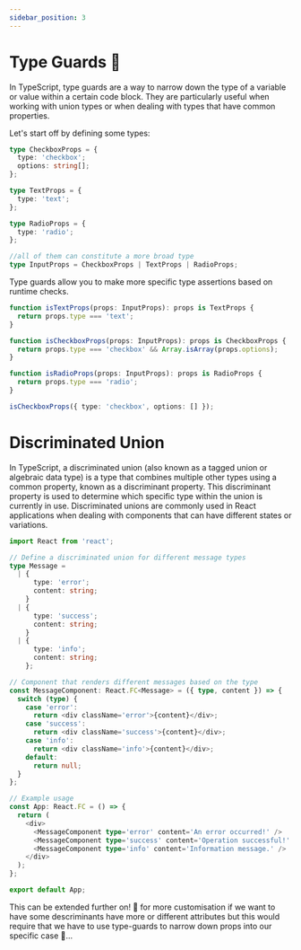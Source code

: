 ```yaml
---
sidebar_position: 3
---
```


# Type Guards 💂

In TypeScript, type guards are a way to narrow down the type of a variable or value within a certain code block. They are particularly useful when working with union types or when dealing with types that have common properties.

Let's start off by defining some types:

```typescript
type CheckboxProps = {
  type: 'checkbox';
  options: string[];
};

type TextProps = {
  type: 'text';
};

type RadioProps = {
  type: 'radio';
};

//all of them can constitute a more broad type
type InputProps = CheckboxProps | TextProps | RadioProps;
```

Type guards allow you to make more specific type assertions based on runtime checks.

```typescript
function isTextProps(props: InputProps): props is TextProps {
  return props.type === 'text';
}

function isCheckboxProps(props: InputProps): props is CheckboxProps {
  return props.type === 'checkbox' && Array.isArray(props.options);
}

function isRadioProps(props: InputProps): props is RadioProps {
  return props.type === 'radio';
}

isCheckboxProps({ type: 'checkbox', options: [] });
```

# Discriminated Union

In TypeScript, a discriminated union (also known as a tagged union or algebraic data type) is a type that combines multiple other types using a common property, known as a discriminant property. This discriminant property is used to determine which specific type within the union is currently in use. Discriminated unions are commonly used in React applications when dealing with components that can have different states or variations.

```typescript
import React from 'react';

// Define a discriminated union for different message types
type Message =
  | {
      type: 'error';
      content: string;
    }
  | {
      type: 'success';
      content: string;
    }
  | {
      type: 'info';
      content: string;
    };

// Component that renders different messages based on the type
const MessageComponent: React.FC<Message> = ({ type, content }) => {
  switch (type) {
    case 'error':
      return <div className='error'>{content}</div>;
    case 'success':
      return <div className='success'>{content}</div>;
    case 'info':
      return <div className='info'>{content}</div>;
    default:
      return null;
  }
};

// Example usage
const App: React.FC = () => {
  return (
    <div>
      <MessageComponent type='error' content='An error occurred!' />
      <MessageComponent type='success' content='Operation successful!' />
      <MessageComponent type='info' content='Information message.' />
    </div>
  );
};

export default App;
```

This can be extended further on! 🤯 for more customisation if we want to have some descriminants have more or different attributes but this would require that we have to use type-guards to narrow down props into our specific case 🤔...

